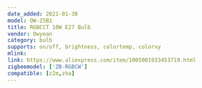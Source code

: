 ```yaml
---
date_added: 2021-01-30
model: OW-ZSB1
title: RGBCCT 10W E27 Bulb
vendor: Owyean 
category: bulb
supports: on/off, brightness, colortemp, colorxy
mlink: 
link: https://www.aliexpress.com/item/1005001933453719.html
zigbeemodel: ['ZB-RGBCW']
compatible: [z2m,zha]
---
```

